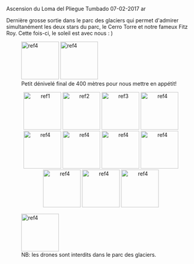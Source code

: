 Ascension du Loma del Pliegue Tumbado
07-02-2017
ar

Dernière grosse sortie dans le parc des glaciers qui permet d'admirer simultanément les deux stars du parc, le Cerro Torre et notre fameux Fitz Roy. Cette fois-ci, le soleil est avec nous :  )


<figure>
   <img src='{{ imgThumb "8.jpg"}}' data-image-opened='{{img "8.jpg" }}' class="image" alt="ref4" style="width:100px"/>
   <img src='{{ imgThumb "9.jpg"}}' data-image-opened='{{img "9.jpg" }}' class="image" alt="ref4" style="height:100px"/>
  <figcaption>Petit dénivelé final de 400 mètres pour nous mettre en appétit!</figcaption>
</figure>

<p style="text-align:center">
  <img src='{{ imgThumb "1.jpg"}}' data-image-opened='{{img "1.jpg" }}' class="image" alt="ref1" style="width:100px"/>
  <img src='{{ imgThumb "2.jpg"}}' data-image-opened='{{img "2.jpg" }}' class="image" alt="ref2" style="width:100px"/>
  <img src='{{ imgThumb "3.jpg"}}' data-image-opened='{{img "3.jpg" }}' class="image" alt="ref3" style="width:100px"/>
  <img src='{{ imgThumb "4.jpg"}}' data-image-opened='{{img "4.jpg" }}' class="image" alt="ref4" style="width:100px"/>
   <img src='{{ imgThumb "5.jpg"}}' data-image-opened='{{img "5.jpg" }}' class="image" alt="ref4" style="width:100px"/>
   <img src='{{ imgThumb "6.jpg"}}' data-image-opened='{{img "6.jpg" }}' class="image" alt="ref4" style="width:100px"/>
   <img src='{{ imgThumb "7.jpg"}}' data-image-opened='{{img "7.jpg" }}' class="image" alt="ref4" style="width:100px"/>
   <img src='{{ imgThumb "10.jpg"}}' data-image-opened='{{img "10.jpg" }}' class="image" alt="ref4" style="width:100px"/>
   <img src='{{ imgThumb "11.jpg"}}' data-image-opened='{{img "11.jpg" }}' class="image" alt="ref4" style="width:100px"/>
   <img src='{{ imgThumb "12.jpg"}}' data-image-opened='{{img "12.jpg" }}' class="image" alt="ref4" style="width:100px"/>
   <img src='{{ imgThumb "13.jpg"}}' data-image-opened='{{img "13.jpg" }}' class="image" alt="ref4" style="width:100px"/>
</p>

<figure>
  <img src='{{ imgThumb "14.jpg"}}' data-image-opened='{{img "14.jpg" }}' class="image" alt="ref4" style="height:100px"/>
  <figcaption>NB: les drones sont interdits dans le parc des glaciers.</figcaption>
</figure>
